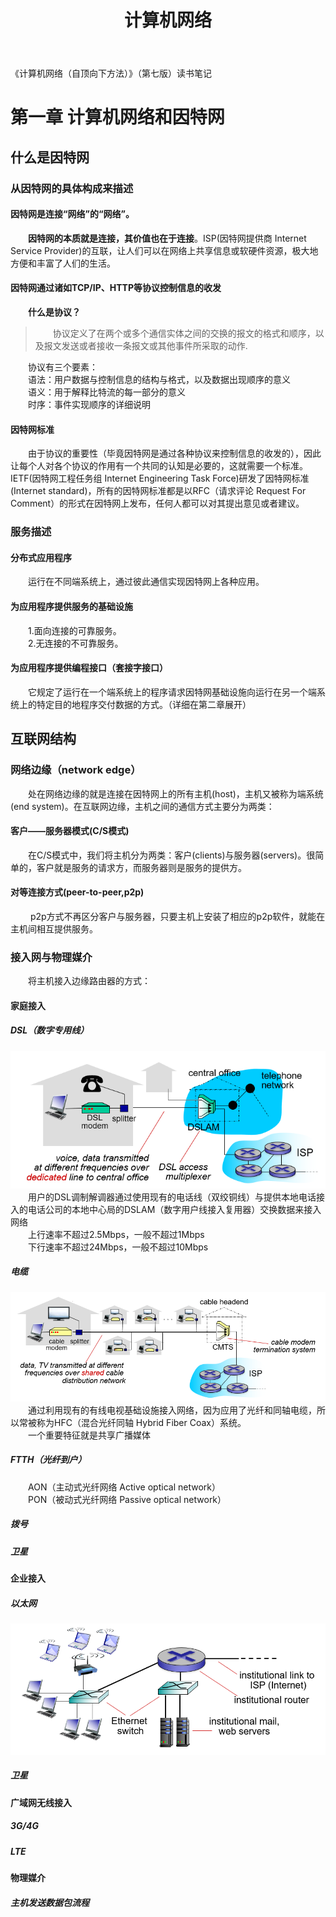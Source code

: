 ﻿---
title: 计算机网络
tags: [计算机网络,学习笔记]
---
《计算机网络（自顶向下方法）》（第七版）读书笔记
<!--more-->
# 第一章 计算机网络和因特网
## 什么是因特网

### 从因特网的具体构成来描述

#### 因特网是连接“网络”的“网络”。
&emsp;&emsp;**因特网的本质就是连接，其价值也在于连接**。ISP(因特网提供商 Internet Service Provider)的互联，让人们可以在网络上共享信息或软硬件资源，极大地方便和丰富了人们的生活。  

#### 因特网通过诸如TCP/IP、HTTP等协议控制信息的收发

&emsp;&emsp;**什么是协议？**
>&emsp;&emsp;协议定义了在两个或多个通信实体之间的交换的报文的格式和顺序，以及报文发送或者接收一条报文或其他事件所采取的动作.  
  
&emsp;&emsp;协议有三个要素：  
&emsp;&emsp;语法：用户数据与控制信息的结构与格式，以及数据出现顺序的意义  
&emsp;&emsp;语义：用于解释比特流的每一部分的意义  
&emsp;&emsp;时序：事件实现顺序的详细说明

#### 因特网标准
&emsp;&emsp;由于协议的重要性（毕竟因特网是通过各种协议来控制信息的收发的），因此让每个人对各个协议的作用有一个共同的认知是必要的，这就需要一个标准。IETF(因特网工程任务组 Internet Engineering Task Force)研发了因特网标准(Internet standard)，所有的因特网标准都是以RFC（请求评论 Request For Comment）的形式在因特网上发布，任何人都可以对其提出意见或者建议。


### 服务描述

#### 分布式应用程序
&emsp;&emsp;运行在不同端系统上，通过彼此通信实现因特网上各种应用。

#### 为应用程序提供服务的基础设施  
&emsp;&emsp;1.面向连接的可靠服务。  
&emsp;&emsp;2.无连接的不可靠服务。

#### 为应用程序提供编程接口（套接字接口）
&emsp;&emsp;它规定了运行在一个端系统上的程序请求因特网基础设施向运行在另一个端系统上的特定目的地程序交付数据的方式。（详细在第二章展开）


## 互联网结构

### 网络边缘（network edge）
&emsp;&emsp;处在网络边缘的就是连接在因特网上的所有主机(host)，主机又被称为端系统(end system)。在互联网边缘，主机之间的通信方式主要分为两类：

#### 客户——服务器模式(C/S模式)
&emsp;&emsp;在C/S模式中，我们将主机分为两类：客户(clients)与服务器(servers)。很简单的，客户就是服务的请求方，而服务器则是服务的提供方。  

#### 对等连接方式(peer-to-peer,p2p)
&emsp;&emsp; p2p方式不再区分客户与服务器，只要主机上安装了相应的p2p软件，就能在主机间相互提供服务。

### 接入网与物理媒介
&emsp;&emsp;将主机接入边缘路由器的方式：

#### 家庭接入

##### DSL（数字专用线）
![](https://github.com/Rocky-17/Blog_illustration/blob/master/%E8%AE%A1%E7%BD%91/%E7%AC%AC%E4%B8%80%E7%AB%A0/DSL.png?raw=true)
&emsp;&emsp;用户的DSL调制解调器通过使用现有的电话线（双绞铜线）与提供本地电话接入的电话公司的本地中心局的DSLAM（数字用户线接入复用器）交换数据来接入网络  
&emsp;&emsp;上行速率不超过2.5Mbps，一般不超过1Mbps  
&emsp;&emsp;下行速率不超过24Mbps，一般不超过10Mbps

##### 电缆
![](https://github.com/Rocky-17/Blog_illustration/blob/master/%E8%AE%A1%E7%BD%91/%E7%AC%AC%E4%B8%80%E7%AB%A0/cable.png?raw=true)
&emsp;&emsp;通过利用现有的有线电视基础设施接入网络，因为应用了光纤和同轴电缆，所以常被称为HFC（混合光纤同轴 Hybrid Fiber Coax）系统。  
&emsp;&emsp;一个重要特征就是共享广播媒体

##### FTTH（光纤到户）
&emsp;&emsp;AON（主动式光纤网络 Active optical network）  
&emsp;&emsp;PON（被动式光纤网络 Passive optical network）

##### 拨号
##### 卫星

#### 企业接入

##### 以太网
![](https://github.com/Rocky-17/Blog_illustration/blob/master/%E8%AE%A1%E7%BD%91/%E7%AC%AC%E4%B8%80%E7%AB%A0/Ethernet.png?raw=true)

##### 卫星

#### 广域网无线接入

##### 3G/4G

##### LTE

#### 物理媒介

##### 主机发送数据包流程

